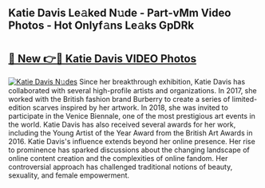## Katie Davis Le𝚊ked N𝚞de - Part-vMm Video Photos - Hot Onlyf𝚊ns Le𝚊ks GpDRk

# <h2><a href="http://ab33944.deff.icu/?id=Katie+Davis">🔗 New 👉🔴 Katie Davis VIDEO Photos</a></h2>

[![Katie Davis N𝚞des](https://i.imgur.com/rIISA9y.gif)](http://ab33944.deff.icu/?id=Katie+Davis)
Since her breakthrough exhibition, Katie Davis has collaborated with several high-profile artists and organizations. In 2017, she worked with the British fashion brand Burberry to create a series of limited-edition scarves inspired by her artwork. In 2018, she was invited to participate in the Venice Biennale, one of the most prestigious art events in the world. Katie Davis has also received several awards for her work, including the Young Artist of the Year Award from the British Art Awards in 2016. Katie Davis's influence extends beyond her online presence. Her rise to prominence has sparked discussions about the changing landscape of online content creation and the complexities of online fandom. Her controversial approach has challenged traditional notions of beauty, sexuality, and female empowerment.
